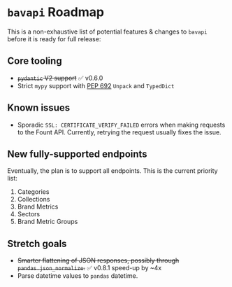 # `bavapi` Roadmap

This is a non-exhaustive list of potential features & changes to `bavapi` before it is ready for full release:

## Core tooling

- ~~`pydantic` V2 support~~ :white_check_mark: v0.6.0
- Strict `mypy` support with [PEP 692](https://docs.python.org/3.12/whatsnew/3.12.html#whatsnew312-pep692) `Unpack` and `TypedDict`

## Known issues

- Sporadic `SSL: CERTIFICATE_VERIFY_FAILED` errors when making requests to the Fount API. Currently, retrying the request usually fixes the issue.

## New fully-supported endpoints

Eventually, the plan is to support all endpoints. This is the current priority list:

1. Categories
2. Collections
3. Brand Metrics
4. Sectors
5. Brand Metric Groups

## Stretch goals

- ~~Smarter flattening of JSON responses, possibly through `pandas.json_normalize`.~~ :white_check_mark: v0.8.1 speed-up by ~4x
- Parse datetime values to `pandas` datetime.
